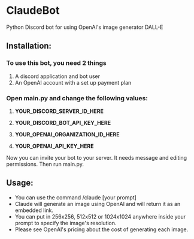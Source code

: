 # ClaudeBot
Python Discord bot for using OpenAI's image generator DALL-E

## Installation:

### To use this bot, you need 2 things
1. A discord application and bot user
2. An OpenAI account with a set up payment plan

### Open main.py and change the following values:

1. **YOUR_DISCORD_SERVER_ID_HERE**

2. **YOUR_DISCORD_BOT_API_KEY_HERE**

3. **YOUR_OPENAI_ORGANIZATION_ID_HERE**

4. **YOUR_OPENAI_API_KEY_HERE**

Now you can invite your bot to your server. It needs message and editing permissions.
Then run main.py.

## Usage:

- You can use the command /claude [your prompt]
- Claude will generate an image using OpenAI and will return it as an embedded link.
- You can put in 256x256, 512x512 or 1024x1024 anywhere inside your prompt to specify the image's resolution.
- Please see OpenAI's pricing about the cost of generating each image.
